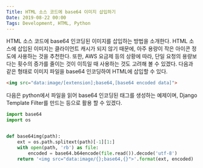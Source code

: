 ```yaml
---
Title: HTML 소스 코드에 base64 이미지 삽입하기
Date: 2019-08-22 00:00
Tags: Development, HTML, Python
---
```



HTML 소스 코드에 base64 인코딩된 이미지를 삽입하는 방법을 소개한다. HTML 소스에 삽입된 이미지는 클라이언트 캐시가 되지 않기 때문에, 아주 용량이 작은 아이콘 정도에 사용하는 것을 추천한다. 또한, AWS 요금제 등의 상황에 따라, 단일 요청의 용량보다는 횟수의 증가를 줄이는 것이 이득일 때 사용하는 것도 고려해 볼 수 있겠다. 다음과 같은 형태로 이미지 파일을 base64 인코딩하여 HTML에 삽입할 수 있다.

```html
<img src="data:image/[extension];base64,[base64 encoded data]">
```

다음은 python에서 파일을 읽어 base64 인코딩된 태그를 생성하는 예제이며, Django Template Filter를 만드는 등으로 활용 할 수 있겠다.

```python
import base64
import os


def base64img(path):
    ext = os.path.splitext(path)[-1][1:]
    with open(path, 'rb') as file:
        encoded = base64.b64encode(file.read()).decode('utf-8')
    return '<img src="data:image/{};base64,{}">'.format(ext, encoded)
```
